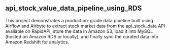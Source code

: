 ## api_stock_value_data_pipeline_using_RDS
This project demonstrates a production-grade data pipeline built using Airflow and Airbyte to extract stock market data from the api_stock_data API available on RapidAPI, store the data in Amazon S3, load it into MySQL (hosted on Amazon RDS or locally), and finally sync the curated data into Amazon Redshift for analytics.
